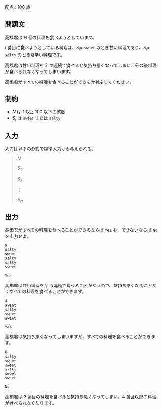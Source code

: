 配点 : $100$ 点

## 問題文

高橋君は $N$ 個の料理を食べようとしています。

$i$ 番目に食べようとしている料理は、$S_i =$ `sweet` のとき甘い料理であり、$S_i =$ `salty` のとき塩辛い料理です。

高橋君は甘い料理を $2$ つ連続で食べると気持ち悪くなってしまい、その後料理が食べられなくなってしまいます。

高橋君がすべての料理を食べることができるか判定してください。

## 制約

- $N$ は $1$ 以上 $100$ 以下の整数
- $S_i$ は `sweet` または `salty`

## 入力

入力は以下の形式で標準入力から与えられる。

> $N$
> 
> $S_1$
> 
> $S_2$
> 
> $\vdots$
> 
> $S_N$

## 出力

高橋君がすべての料理を食べることができるならば `Yes` を、できないならば `No` を出力せよ。

```input1
5
salty
sweet
salty
salty
sweet
```

```output1
Yes
```

高橋君は甘い料理を $2$ つ連続で食べることがないので、気持ち悪くなることなくすべての料理を食べることができます。

```input2
4
sweet
salty
sweet
sweet
```

```output2
Yes
```

高橋君は気持ち悪くなってしまいますが、すべての料理を食べることができます。

```input3
6
salty
sweet
sweet
salty
sweet
sweet
```

```output3
No
```

高橋君は $3$ 番目の料理を食べると気持ち悪くなってしまい、$4$ 番目以降の料理が食べられなくなります。